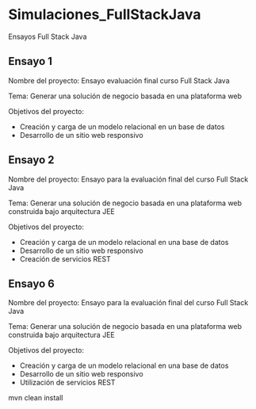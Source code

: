# Simulaciones_FullStackJava
Ensayos Full Stack Java

## Ensayo 1
Nombre del proyecto: Ensayo evaluación final curso Full Stack Java 

Tema: Generar una solución de negocio basada en una plataforma web 

Objetivos del proyecto:
- Creación y carga de un modelo relacional en un base de datos
- Desarrollo de un sitio web responsivo

## Ensayo 2
Nombre del proyecto: Ensayo para la evaluación final del curso Full Stack Java

Tema: Generar una solución de negocio basada en una plataforma web construida bajo arquitectura JEE

Objetivos del proyecto:
- Creación y carga de un modelo relacional en una base de datos
- Desarrollo de un sitio web responsivo
- Creación de servicios REST

## Ensayo 6
Nombre del proyecto: Ensayo para la evaluación final del curso Full Stack Java

Tema: Generar una solución de negocio basada en una plataforma web construida bajo arquitectura JEE

Objetivos del proyecto:
- Creación y carga de un modelo relacional en una base de datos
- Desarrollo de un sitio web responsivo
- Utilización de servicios REST

mvn clean install
